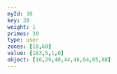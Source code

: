 ```yaml
---
myId: 38
key: 38
weight: 1
primes: 30
type: user
zones: [10,60]
value: [163,5,1,0]
object: [16,29,40,44,48,64,85,88]
---
```

